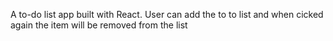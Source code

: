 A to-do list app built with React.
User can add the to to list and when cicked again the item will be removed from the list
